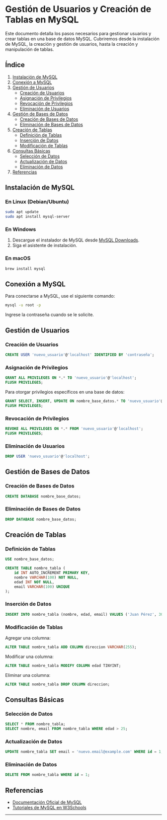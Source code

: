# Gestión de Usuarios y Creación de Tablas en MySQL

Este documento detalla los pasos necesarios para gestionar usuarios y crear tablas en una base de datos MySQL. Cubriremos desde la instalación de MySQL, la creación y gestión de usuarios, hasta la creación y manipulación de tablas.

## Índice

1. [Instalación de MySQL](#instalación-de-mysql)
2. [Conexión a MySQL](#conexión-a-mysql)
3. [Gestión de Usuarios](#gestión-de-usuarios)
    - [Creación de Usuarios](#creación-de-usuarios)
    - [Asignación de Privilegios](#asignación-de-privilegios)
    - [Revocación de Privilegios](#revocación-de-privilegios)
    - [Eliminación de Usuarios](#eliminación-de-usuarios)
4. [Gestión de Bases de Datos](#gestión-de-bases-de-datos)
    - [Creación de Bases de Datos](#creación-de-bases-de-datos)
    - [Eliminación de Bases de Datos](#eliminación-de-bases-de-datos)
5. [Creación de Tablas](#creación-de-tablas)
    - [Definición de Tablas](#definición-de-tablas)
    - [Inserción de Datos](#inserción-de-datos)
    - [Modificación de Tablas](#modificación-de-tablas)
6. [Consultas Básicas](#consultas-básicas)
    - [Selección de Datos](#selección-de-datos)
    - [Actualización de Datos](#actualización-de-datos)
    - [Eliminación de Datos](#eliminación-de-datos)
7. [Referencias](#referencias)

## Instalación de MySQL

### En Linux (Debian/Ubuntu)
```bash
sudo apt update
sudo apt install mysql-server
```

### En Windows
1. Descargue el instalador de MySQL desde [MySQL Downloads](https://dev.mysql.com/downloads/installer/).
2. Siga el asistente de instalación.

### En macOS
```bash
brew install mysql
```

## Conexión a MySQL
Para conectarse a MySQL, use el siguiente comando:
```bash
mysql -u root -p
```
Ingrese la contraseña cuando se le solicite.

## Gestión de Usuarios

### Creación de Usuarios
```sql
CREATE USER 'nuevo_usuario'@'localhost' IDENTIFIED BY 'contraseña';
```

### Asignación de Privilegios
```sql
GRANT ALL PRIVILEGES ON *.* TO 'nuevo_usuario'@'localhost';
FLUSH PRIVILEGES;
```
Para otorgar privilegios específicos en una base de datos:
```sql
GRANT SELECT, INSERT, UPDATE ON nombre_base_datos.* TO 'nuevo_usuario'@'localhost';
FLUSH PRIVILEGES;
```

### Revocación de Privilegios
```sql
REVOKE ALL PRIVILEGES ON *.* FROM 'nuevo_usuario'@'localhost';
FLUSH PRIVILEGES;
```

### Eliminación de Usuarios
```sql
DROP USER 'nuevo_usuario'@'localhost';
```

## Gestión de Bases de Datos

### Creación de Bases de Datos
```sql
CREATE DATABASE nombre_base_datos;
```

### Eliminación de Bases de Datos
```sql
DROP DATABASE nombre_base_datos;
```

## Creación de Tablas

### Definición de Tablas
```sql
USE nombre_base_datos;

CREATE TABLE nombre_tabla (
    id INT AUTO_INCREMENT PRIMARY KEY,
    nombre VARCHAR(100) NOT NULL,
    edad INT NOT NULL,
    email VARCHAR(100) UNIQUE
);
```

### Inserción de Datos
```sql
INSERT INTO nombre_tabla (nombre, edad, email) VALUES ('Juan Pérez', 30, 'juan.perez@example.com');
```

### Modificación de Tablas

Agregar una columna:
```sql
ALTER TABLE nombre_tabla ADD COLUMN direccion VARCHAR(255);
```

Modificar una columna:
```sql
ALTER TABLE nombre_tabla MODIFY COLUMN edad TINYINT;
```

Eliminar una columna:
```sql
ALTER TABLE nombre_tabla DROP COLUMN direccion;
```

## Consultas Básicas

### Selección de Datos
```sql
SELECT * FROM nombre_tabla;
SELECT nombre, email FROM nombre_tabla WHERE edad > 25;
```

### Actualización de Datos
```sql
UPDATE nombre_tabla SET email = 'nuevo.email@example.com' WHERE id = 1;
```

### Eliminación de Datos
```sql
DELETE FROM nombre_tabla WHERE id = 1;
```

## Referencias
- [Documentación Oficial de MySQL](https://dev.mysql.com/doc/)
- [Tutoriales de MySQL en W3Schools](https://www.w3schools.com/sql/)

---
